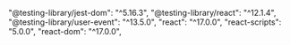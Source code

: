 "@testing-library/jest-dom": "^5.16.3",
"@testing-library/react": "^12.1.4",
"@testing-library/user-event": "^13.5.0",
"react": "^17.0.0",
"react-scripts": "5.0.0",
"react-dom": "^17.0.0",

